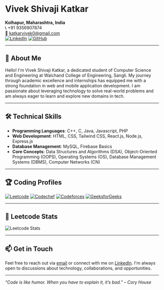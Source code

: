 # Vivek Shivaji Katkar

**Kolhapur, Maharashtra, India**  
📞 +91 9356907874  
📧 [katkarvivek0@gmail.com](mailto:katkarvivek0@gmail.com)  
[![LinkedIn](https://img.shields.io/badge/-LinkedIn-blue)](https://www.linkedin.com/in/vivek-katkar) 
[![GitHub](https://img.shields.io/badge/-GitHub-black)](https://github.com/vivekkatkar)

---

## 👋 About Me

Hello! I'm Vivek Shivaji Katkar, a dedicated student of Computer Science and Engineering at Walchand College of Engineering, Sangli. My journey through academic excellence and internships has equipped me with a strong foundation in web and mobile application development. I am passionate about leveraging technology to solve real-world problems and am always eager to learn and explore new domains in tech.

---

## 🛠️ Technical Skills

- **Programming Languages**: C++, C, Java, Javascript, PHP
- **Web Development**: HTML, CSS, Tailwind CSS, React.js, Node.js, Express.js
- **Database Management**: MySQL, Firebase Basics
- **Core Concepts**: Data Structures and Algorithms (DSA), Object-Oriented Programming (OOPS), Operating Systems (OS), Database Management Systems (DBMS), Computer Networks (CN)

---

## 🏆 Coding Profiles

[![Leetcode](https://img.shields.io/badge/Leetcode-katkarvivek0-yellow)](https://leetcode.com/vivek3054) 
[![Codechef](https://img.shields.io/badge/Codechef-viki2711-brown)](https://www.codechef.com/users/viki2711) 
[![Codeforces](https://img.shields.io/badge/Codeforces-vivek2711-blue)](https://codeforces.com/profile/vivek2711) 
[![GeeksforGeeks](https://img.shields.io/badge/GeeksforGeeks-coderviki-green)](https://auth.geeksforgeeks.org/user/coderviki)

---

## 🚀 Leetcode Stats

![Leetcode Stats](https://leetcard.jacoblin.cool/vivek3054?theme=dark&font=Roboto&ext=contest)

---

## 📫 Get in Touch

Feel free to reach out via [email](mailto:katkarvivek0@gmail.com) or connect with me on [LinkedIn](https://www.linkedin.com/in/vivek-katkar). I'm always open to discussions about technology, collaborations, and opportunities.

---

*“Code is like humor. When you have to explain it, it’s bad.” – Cory House*
